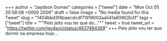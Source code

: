 
+++
author = "Jaydson Gomes"
categories = ["tweet"]
date = "Mon Oct 05 20:58:08 +0000 2009"
draft = false
image = "No media found for this Tweet"
slug = "1404bbd3f4baecdcdf71919002aa541a60802b3f"
tags = ["tweet"]
title = """Pelo jeito vou ter que do..."""
tweet = true
tweet_url = "https://twitter.com/jaydson/status/4637484369"
+++
Pelo jeito vou ter que dormir na empresa hoje...
